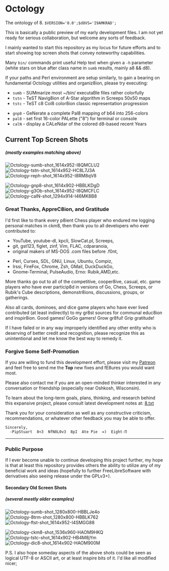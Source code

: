# Octology
The ontology of 8. `$VERSION='0.0';$d8VS='I9AMKRAD';`

This is basically a public preview of my early development files. I am not yet ready for serious collaboration, but welcome any sorts of feedback.

I mainly wanted to start this repository as my locus for future efforts and to start showing top screen shots that convey noteworthy capabilities.

Many `bin/` commands print useful Help text when given a `-h` parameter (white stars on blue after class name in `sumb` results, mainly a8 && d8).

If your paths and Perl environment are setup similarly, to gain a bearing on fundamental Octology utilities and organiz8ion, please try executing:

 * `sumb` - SUMmarize most ~/bin/ executaBle files rather colorfully
 * `tstn` - TeST Navig8ion of A-Star algorithm in Screeps 50x50 maps
 * `tstc` - TeST c8 Col8 color8ion classic representation progression
<!-- * `tsgr` - Test Select Graphic Rendition additional text attributes-->

 * `gnp8` - GeNerate a complete Pal8 mapping of b64 into 256-colors
 * `pal8` - set first 16-color PALette ("8") for terminal or console
 * `calN` - display a CALeNdar of the colored d8-based recent Years
<!-- * `lodH` - LOaD ~/.Hrc d8a-file to parse and print colorized fields-->

<!-- even though of course originally above command && below screen shot lists were each Top8, they're now slightly more focused on just most public Top6 -->
## Current Top Screen Shots
##### (*mostly examples matching above*)
![Octology-sumb-shot_1614x952-I8QMCLU2](https://github.com/pip/Octology/raw/master/gfx/sho/Octology-sumb-shot_1614x952-I8QMCLU2.png "Octology-sumb-I8QMCLU2")
![Octology-tstn-shot_1614x952-HC8L7J3A](https://github.com/pip/Octology/raw/master/gfx/sho/Octology-tstn-shot_1614x952-HC8L7J3A.png "Octology-tstn-HC8L7J3A")
![Octology-reph-shot_1614x952-I8RM8qV8](https://github.com/pip/Octology/raw/master/gfx/sho/Octology-reph-shot_1614x952-I8RM8qV8.png "Octology-reph-I8RM8qV8")
<!-- show  tstc short after lsd8 ~ && reso spec HD pre Pi color greps elabor8 aliases,fully amidst reph new crystal clarity layers of some transparency now;-->

![Octology-gnp8-shot_1614x902-HBBLKDgD](https://github.com/pip/Octology/raw/master/gfx/sho/Octology-gnp8-shot_1614x902-HBBLKDgD.png "Octology-gnp8-HBBLKDgD")
![Octology-g3Ob-shot_1614x952-I8QMCFLC](https://github.com/pip/Octology/raw/master/gfx/sho/Octology-g3Ob-shot_1614x952-I8QMCFLC.png "Octology-g3Ob-I8QMCFLC")
![Octology-calN-shot_1294x914-I46MK8B8](https://github.com/pip/Octology/raw/master/gfx/sho/Octology-calN-shot_1294x914-I46MK8B8.png "Octology-calN-I46MK8B8")

### Great Thanks, AppreC8ion, and Gratitude
I'd first like to thank every p8ient Chess player who endured me logging personal matches in ckm8, then thank you to all developers who ever contributed to:

  * YouTube, youtube-dl, kpcli, SlowCat.pl, Screeps,
  * git, gst123, figlet, zinf, Vim, FLAC, cdparanoia,
  * original makers of MS-DOS .com files before .f0nt,
<!-- 2du:add best URLs around all thanked projects-->

  * Perl, Curses, SDL, GNU, Linux, Ubuntu, Compiz,
  * Irssi, FireFox, Chrome, Zsh, GMail, DuckDuckGo,
  * Gnome-Terminal, PulseAudio, Erno: Rubik,AMD,etc.

More thanks go out to all of the competitive, cooper8ive, casual, etc. game players who have ever particip8d in versions of Go, Chess, Screeps, or Rubik's Cube
  descriptions, demonstr8ions, discussions, groups, or gatherings.

Also all cards, dominoes, and dice game players who have ever lived contributed (at least indirectly) to my gr8st sources for communal educ8ion and inspir8ion.
  Good games! GoGo gamers! Grow gr8ful! Grip gratitude!

If I have failed or in any way improperly identified any other entity who is deserving of better credit and recognition, please recognize this as unintentional
  and let me know the best way to remedy it.

### Forgive Some Self-Promotion
If you are willing to fund this development effort, please visit my [Patreon](https://patreon.com/PipStuart "Pip's Octology Patreon Page")
  and feel free to send me the **Top** new fixes and fE8ures you would want most.

Please also contact me if you are an open-minded thinker interested in any conversation or friendship (especially near Oshkosh, Wisconsin).

To learn about the long-term goals, plans, thinking, and research behind this expansive project, please consult latest development notes at:
  [8.txt](https://github.com/pip/Octology/blob/master/dox/2du/8.txt "dox/2du/8.txt")

Thank you for your consideration as well as any constructive criticism, recommendations, or whatever other feedback you may be able to offer.
```
Sincerely,
  -PipStuart  8<3  NfN8L0v3  8pI  Ate Pie  =)  Eight-Π
```
---
### Public Purpose
If I ever become unable to continue developing this project further, my hope is that at least this repository provides others the ability to
  utilize any of my beneficial work and ideas (hopefully to further FreeLibreSoftware with derivatives also seeing release under the GPLv3+).

#### Secondary Old Screen Shots
##### (*several mostly older examples*)
![Octology-sumb-shot_1280x800-HBBLJe4o](https://github.com/pip/Octology/raw/master/gfx/sho/Octology-sumb-shot_1280x800-HBBLJe4o.png "Octology-sumb-HBBLJe4o")
![Octology-8trm-shot_1280x800-HBBLK762](https://github.com/pip/Octology/raw/master/gfx/sho/Octology-8trm-shot_1280x800-HBBLK762.png "Octology-8trm-HBBLK762")
![Octology-ftst-shot_1614x952-I4SMGG88](https://github.com/pip/Octology/raw/master/gfx/sho/Octology-ftst-shot_1614x952-I4SMGG88.png "Octology-ftst-I4SMGG88")

![Octology-ckm8-shot_1536x960-HAOM9HKQ](https://github.com/pip/Octology/raw/master/gfx/sho/Octology-ckm8-shot_1536x960-HAOM9HKQ.png "Octology-ckm8-HAOM9HKQ")
![Octology-tstc-shot_1614x902-HB4M8jYm](https://github.com/pip/Octology/raw/master/gfx/sho/Octology-tstc-shot_1614x902-HB4M8jYm.png "Octology-tstc-HB4M8jYm")
![Octology-dic8-shot_1614x902-HAOM900M](https://github.com/pip/Octology/raw/master/gfx/sho/Octology-dic8-shot_1614x902-HAOM900M.png "Octology-dic8-HAOM900M")

P.S. I also hope someday aspects of the above shots could be seen as logical UTF-8 or ASCII art, or at least inspire bits of it. I'd like all modified nicer;
